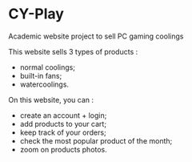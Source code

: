 # CY-Play
 Academic website project to sell PC gaming coolings

This website sells 3 types of products :
- normal coolings;
- built-in fans;
- watercoolings.

On this website, you can :
- create an account + login;
- add products to your cart;
- keep track of your orders;
- check the most popular product of the month;
- zoom on products photos.